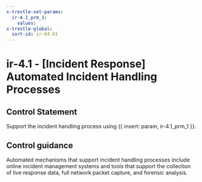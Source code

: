 ```yaml
---
x-trestle-set-params:
  ir-4.1_prm_1:
    values:
x-trestle-global:
  sort-id: ir-04.01
---
```


# ir-4.1 - \[Incident Response\] Automated Incident Handling Processes

## Control Statement

Support the incident handling process using {{ insert: param, ir-4.1_prm_1 }}.

## Control guidance

Automated mechanisms that support incident handling processes include online incident management systems and tools that support the collection of live response data, full network packet capture, and forensic analysis.
